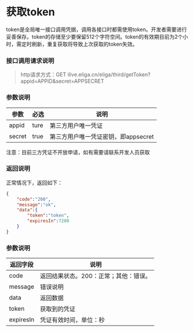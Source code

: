 # 获取token

token是全局唯一接口调用凭据，调用各接口时都需使用token。开发者需要进行妥善保存。token的存储至少要保留512个字符空间。token的有效期目前为2个小时，需定时刷新，重复获取将导致上次获取的token失效。

### 接口调用请求说明

><span>http请求方式：GET ilive.eliga.cn/eliga/third/getToken?appid=APPID&secret=APPSECRET</span>


### 参数说明

| 参数 | 必选  | 说明                                    |
|------|------|-----------------------------------------|
| appid | ture  | 第三方用户唯一凭证                      |
| secret | true  | 第三方用户唯一凭证密钥，即appsecret     |

注意：目前三方凭证不开放申请，如有需要请联系开发人员获取

### 返回说明
正常情况下，返回如下：
```json
{
    "code":"200",
    "message":"ok",
    "data":{
        "token":"token",
        "expiresIn":7200
    }
}
```

### 参数说明

| 返回字段 | 说明                             |
|---------|----------------------------------|
| code   | 返回结果状态。200：正常；其他：错误。 |
| message| 错误说明                         |
| data   | 返回数据                           |
| token   | 获取到的凭证                           |
| expiresIn   | 凭证有效时间，单位：秒              |


